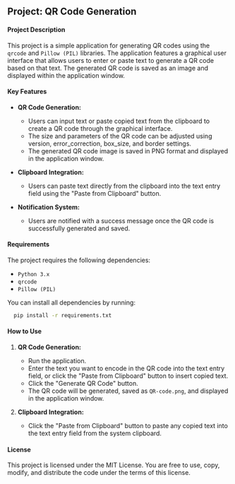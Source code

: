 ## Project: QR Code Generation

#### Project Description
This project is a simple application for generating QR codes using the `qrcode` and `Pillow (PIL)`
libraries. The application features a graphical user interface that allows users to enter or paste 
text to generate a QR code based on that text. The generated QR code is saved as an image and 
displayed within the application window.

#### Key Features
- **QR Code Generation:**
  - Users can input text or paste copied text from the clipboard to create a QR code through the graphical interface.
  - The size and parameters of the QR code can be adjusted using version, error_correction, box_size, and border settings.
  - The generated QR code image is saved in PNG format and displayed in the application window.
  
- **Clipboard Integration:**
  - Users can paste text directly from the clipboard into the text entry field using the "Paste from Clipboard" button.
  
- **Notification System:**
  - Users are notified with a success message once the QR code is successfully generated and saved.

#### Requirements
The project requires the following dependencies:
- `Python 3.x`
- `qrcode`
- `Pillow (PIL)`

You can install all dependencies by running:
```sh
  pip install -r requirements.txt
```

#### How to Use
1. **QR Code Generation:**
   - Run the application.
   - Enter the text you want to encode in the QR code into the text entry field, or click the "Paste from Clipboard" button to insert copied text.
   - Click the "Generate QR Code" button.
   - The QR code will be generated, saved as `QR-code.png`, and displayed in the application window.

2. **Clipboard Integration:**
   - Click the "Paste from Clipboard" button to paste any copied text into the text entry field from the system clipboard.

#### License
This project is licensed under the MIT License. You are free to use, copy, modify, and distribute 
the code under the terms of this license.
